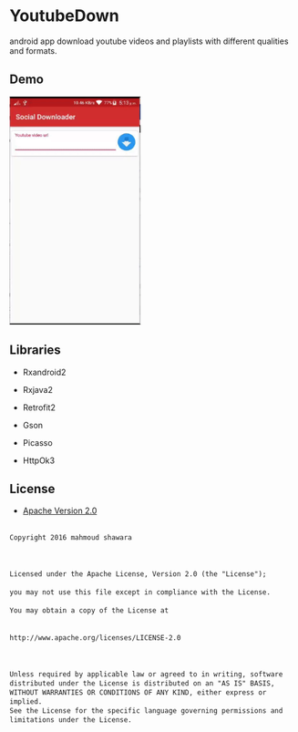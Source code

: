 # YoutubeDown

android app download youtube videos and playlists with different qualities and formats.



## Demo

 <img src="screenshots/demo.gif" height="400" alt="demo gif"/>

## Libraries
- Rxandroid2
- Rxjava2
- Retrofit2
- Gson
- Picasso 

- HttpOk3





## License



* [Apache Version 2.0](http://www.apache.org/licenses/LICENSE-2.0.html)



```

Copyright 2016 mahmoud shawara



Licensed under the Apache License, Version 2.0 (the "License");

you may not use this file except in compliance with the License.

You may obtain a copy of the License at

 
http://www.apache.org/licenses/LICENSE-2.0



Unless required by applicable law or agreed to in writing, software
distributed under the License is distributed on an "AS IS" BASIS,
WITHOUT WARRANTIES OR CONDITIONS OF ANY KIND, either express or implied.
See the License for the specific language governing permissions and
limitations under the License.

```
